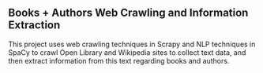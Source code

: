 ## Books + Authors Web Crawling and Information Extraction

This project uses web crawling techniques in Scrapy and NLP techniques in SpaCy to crawl Open Library and Wikipedia sites to collect text data, and then extract information from this text regarding books and authors.
